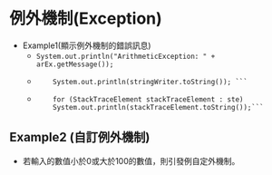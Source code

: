 # 例外機制(Exception)

* Example1(顯示例外機制的錯誤訊息)
  * ``` System.out.println("ArithmeticException: " + arEx.getMessage()); ```
  * ``` arrayEx.printStackTrace(new PrintWriter(stringWriter));
        System.out.println(stringWriter.toString()); ```
  * ``` StackTraceElement[] ste = e.getStackTrace();
        for (StackTraceElement stackTraceElement : ste)
        System.out.println(stackTraceElement.toString());```     

## Example2 (自訂例外機制)
- 若輸入的數值小於0或大於100的數值，則引發例自定外機制。